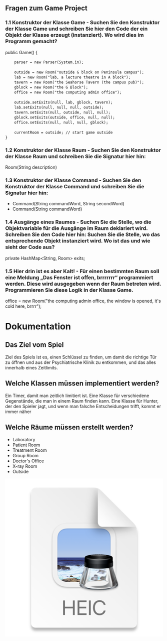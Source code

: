 ## Fragen zum Game Project

### 1.1 Konstruktor der Klasse Game - Suchen Sie den Konstruktor der Klasse Game und schreiben Sie hier den Code der ein Objekt der Klasse erzeugt (instanziert). Wo wird dies im Programm gemacht?


public Game() {

		parser = new Parser(System.in);

		outside = new Room("outside G block on Peninsula campus");
		lab = new Room("lab, a lecture theatre in A block");
		tavern = new Room("the Seahorse Tavern (the campus pub)");
		gblock = new Room("the G Block");
		office = new Room("the computing admin office");

		outside.setExits(null, lab, gblock, tavern);
		lab.setExits(null, null, null, outside);
		tavern.setExits(null, outside, null, null);
		gblock.setExits(outside, office, null, null);
		office.setExits(null, null, null, gblock);

		currentRoom = outside; // start game outside
	}
### 1.2 Konstruktor der Klasse Raum - Suchen Sie den Konstruktor der Klasse Raum und schreiben Sie die Signatur hier hin:
Room(String description)

### 1.3 Konstruktor der Klasse Command - Suchen Sie den Konstruktor der Klasse Command und schreiben Sie die Signatur hier hin:
- Command(String commandWord, String secondWord)
- Command(String commandWord)

### 1.4 Ausgänge eines Raumes - Suchen Sie die Stelle, wo die Objektvariable für die Ausgänge im Raum deklariert wird. Schreiben Sie den Code hier hin: Suchen Sie die Stelle, wo das entsprechende Objekt instanziert wird. Wo ist das und wie sieht der Code aus?
private HashMap<String, Room> exits;

### 1.5 Hier drin ist es aber Kalt! - Für einen bestimmten Raum soll eine Meldung „Das Fenster ist offen, brrrrrrr“ programmiert werden. Diese wird ausgegeben wenn der Raum betreten wird. Programmieren Sie diese Logik in der Klasse Game.

office = new Room("the computing admin office, the window is opened, it's cold here, brrrr");

# Dokumentation

## Das Ziel vom Spiel

Ziel des Spiels ist es, einen Schlüssel zu finden, um damit die richtige Tür zu öffnen und aus der Psychiatrische Klinik zu entkommen, und das alles innerhalb eines Zeitlimits.


## Welche Klassen müssen implementiert werden?

Ein Timer, damit man zeitlich limitiert ist.
Eine Klasse für verschiedene Gegenstände, die man in einem Raum finden kann.
Eine Klasse für Hunter, der den Spieler jagt, und wenn man falsche Entscheidungen trifft, kommt er immer näher 


## Welche Räume müssen erstellt werden?
- Laboratory
- Patient Room
- Treatment Room
- Group Room
- Doctor's Office
- X-ray Room
- Outside

![img.png](img.png)